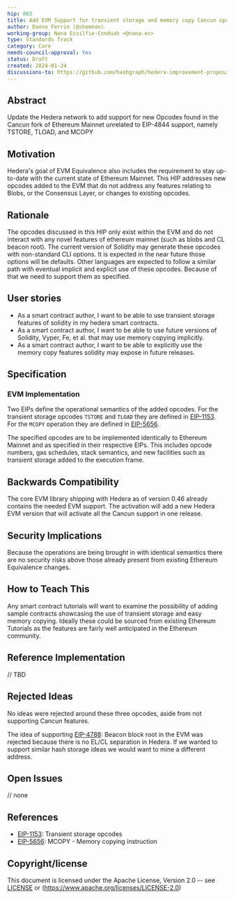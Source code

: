 ```yaml
---
hip: 865
title: Add EVM Support for transient storage and memory copy Cancun opcodes
author: Danno Ferrin (@shemnon)
working-group: Nana Essilfie-Conduah <@nana-ec>
type: Standards Track
category: Core
needs-council-approval: Yes
status: Draft
created: 2024-01-24
discussions-to: https://github.com/hashgraph/hedera-improvement-proposal/discussions/872
---
```


## Abstract

Update the Hedera network to add support for new Opcodes found in the Cancun
fork of
Ethereum Mainnet unrelated to EIP-4844 support, namely TSTORE, TLOAD, and MCOPY

## Motivation

Hedera's goal of EVM Equivalence also includes the requirement to stay
up-to-date with the current state of Ethereum Mainnet. This HIP addresses new
opcodes added to the EVM that do not address any features relating to Blobs, or
the Consensus Layer, or changes to existing opcodes.

## Rationale

The opcodes discussed in this HIP only exist within the EVM and do not interact
with any novel features of ethereum mainnet (such as blobs and CL beacon root).
The current version of Solidity may generate these opcodes with non-standard CLI
options. It is expected in the near future those options will be defaults. Other
languages are expected to follow a similar path with eventual implicit and
explicit use of these opcodes. Because of that we need to support them as
specified.

## User stories

* As a smart contract author, I want to be able to use transient storage
  features of solidity in my hedera smart contracts.
* As a smart contract author, I want to be able to use future versions of
  Solidity, Vyper, Fe, et al. that may use memory copying implicitly.
* As a smart contract author, I want to be able to explicitly use the memory
  copy features solidity may expose in future releases.

## Specification

### EVM Implementation

Two EIPs define the operational semantics of the added opcodes. For the
transient storage opcodes `TSTORE` and `TLOAD` they are defined
in [EIP-1153](https://eips.ethereum.org/EIPS/eip-1153). For the `MCOPY`
operation they are defined
in [EIP-5656](https://eips.ethereum.org/EIPS/eip-5656).

The specified opcodes are to be implemented identically to Ethereum Mainnet and
as specified in their respective EIPs. This includes opcode numbers, gas
schedules, stack semantics, and new facilities such as transient storage added
to the execution frame.

## Backwards Compatibility

The core EVM library shipping with Hedera as of version 0.46 already contains
the needed EVM support. The activation will add a new Hedera EVM version that
will activate all the Cancun support in one release.

## Security Implications

Because the operations are being brought in with identical semantics there are
no security risks above those already present from existing Ethereum Equivalence
changes.

## How to Teach This

Any smart contract tutorials will want to examine the possibility of adding
sample contracts showcasing the use of transient storage and easy memory
copying. Ideally these could be sourced from existing Ethereum Tutorials as the
features are fairly well anticipated in the Ethereum community.

## Reference Implementation

// TBD

## Rejected Ideas

No ideas were rejected around these three opcodes, aside from not supporting
Cancun features.

The idea of supporting [EIP-4788](https://eips.ethereum.org/EIPS/eip-4788):
Beacon block root in the EVM was rejected because there is no EL/CL separation
in Hedera. If we wanted to support similar hash storage ideas we would want to
mine a different address.

## Open Issues

// none

## References

* [EIP-1153](https://eips.ethereum.org/EIPS/eip-1153): Transient storage opcodes
* [EIP-5656](https://eips.ethereum.org/EIPS/eip-5656): MCOPY - Memory copying
  instruction

## Copyright/license

This document is licensed under the Apache License, Version 2.0 --
see [LICENSE](../LICENSE) or (https://www.apache.org/licenses/LICENSE-2.0)